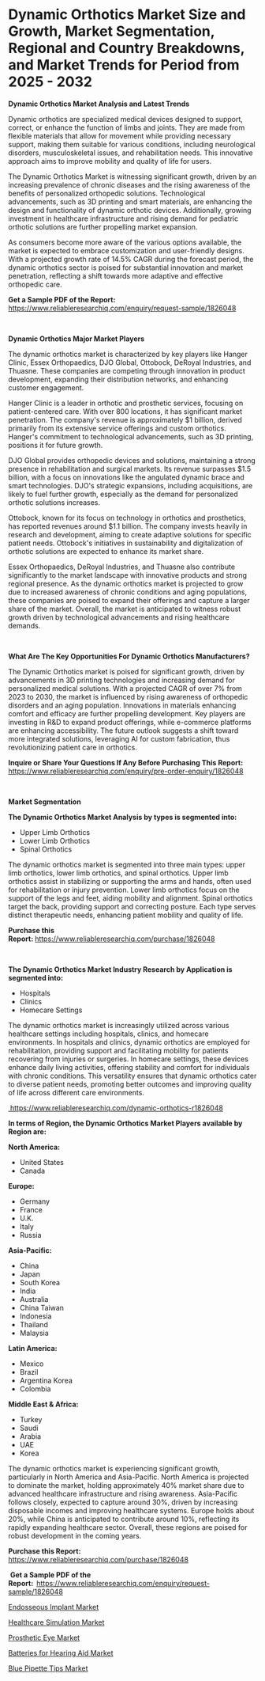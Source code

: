 <p><h1>Dynamic Orthotics Market Size and Growth, Market Segmentation, Regional and Country Breakdowns, and Market Trends for Period from 2025 -  2032</h1></p><p><strong>Dynamic Orthotics Market Analysis and Latest Trends</strong></p>
<p><p>Dynamic orthotics are specialized medical devices designed to support, correct, or enhance the function of limbs and joints. They are made from flexible materials that allow for movement while providing necessary support, making them suitable for various conditions, including neurological disorders, musculoskeletal issues, and rehabilitation needs. This innovative approach aims to improve mobility and quality of life for users.</p><p>The Dynamic Orthotics Market is witnessing significant growth, driven by an increasing prevalence of chronic diseases and the rising awareness of the benefits of personalized orthopedic solutions. Technological advancements, such as 3D printing and smart materials, are enhancing the design and functionality of dynamic orthotic devices. Additionally, growing investment in healthcare infrastructure and rising demand for pediatric orthotic solutions are further propelling market expansion.</p><p>As consumers become more aware of the various options available, the market is expected to embrace customization and user-friendly designs. With a projected growth rate of 14.5% CAGR during the forecast period, the dynamic orthotics sector is poised for substantial innovation and market penetration, reflecting a shift towards more adaptive and effective orthopedic care.</p></p>
<p><strong>Get a Sample PDF of the Report:&nbsp;</strong> <a href="https://www.reliableresearchiq.com/enquiry/request-sample/1826048?utm_campaign=1837&utm_medium=2&utm_source=Github&utm_content=ia&utm_term=03032025&utm_id=dynamic-orthotics">https://www.reliableresearchiq.com/enquiry/request-sample/1826048</a></p>
<p>&nbsp;</p>
<p><strong>Dynamic Orthotics Major Market Players</strong></p>
<p><p>The dynamic orthotics market is characterized by key players like Hanger Clinic, Essex Orthopaedics, DJO Global, Ottobock, DeRoyal Industries, and Thuasne. These companies are competing through innovation in product development, expanding their distribution networks, and enhancing customer engagement.</p><p>Hanger Clinic is a leader in orthotic and prosthetic services, focusing on patient-centered care. With over 800 locations, it has significant market penetration. The company's revenue is approximately $1 billion, derived primarily from its extensive service offerings and custom orthotics. Hanger's commitment to technological advancements, such as 3D printing, positions it for future growth.</p><p>DJO Global provides orthopedic devices and solutions, maintaining a strong presence in rehabilitation and surgical markets. Its revenue surpasses $1.5 billion, with a focus on innovations like the angulated dynamic brace and smart technologies. DJO's strategic expansions, including acquisitions, are likely to fuel further growth, especially as the demand for personalized orthotic solutions increases.</p><p>Ottobock, known for its focus on technology in orthotics and prosthetics, has reported revenues around $1.1 billion. The company invests heavily in research and development, aiming to create adaptive solutions for specific patient needs. Ottobock's initiatives in sustainability and digitalization of orthotic solutions are expected to enhance its market share.</p><p>Essex Orthopaedics, DeRoyal Industries, and Thuasne also contribute significantly to the market landscape with innovative products and strong regional presence. As the dynamic orthotics market is projected to grow due to increased awareness of chronic conditions and aging populations, these companies are poised to expand their offerings and capture a larger share of the market. Overall, the market is anticipated to witness robust growth driven by technological advancements and rising healthcare demands.</p></p>
<p>&nbsp;</p>
<p><strong>What Are The Key Opportunities For Dynamic Orthotics Manufacturers?</strong></p>
<p><p>The Dynamic Orthotics market is poised for significant growth, driven by advancements in 3D printing technologies and increasing demand for personalized medical solutions. With a projected CAGR of over 7% from 2023 to 2030, the market is influenced by rising awareness of orthopedic disorders and an aging population. Innovations in materials enhancing comfort and efficacy are further propelling development. Key players are investing in R&D to expand product offerings, while e-commerce platforms are enhancing accessibility. The future outlook suggests a shift toward more integrated solutions, leveraging AI for custom fabrication, thus revolutionizing patient care in orthotics.</p></p>
<p><strong>Inquire or Share Your Questions If Any Before Purchasing This Report:</strong> <a href="https://www.reliableresearchiq.com/enquiry/pre-order-enquiry/1826048?utm_campaign=1837&utm_medium=2&utm_source=Github&utm_content=ia&utm_term=03032025&utm_id=dynamic-orthotics">https://www.reliableresearchiq.com/enquiry/pre-order-enquiry/1826048</a></p>
<p>&nbsp;</p>
<p><strong>Market Segmentation</strong></p>
<p><strong>The Dynamic Orthotics Market Analysis by types is segmented into:</strong></p>
<p><ul><li>Upper Limb Orthotics</li><li>Lower Limb Orthotics</li><li>Spinal Orthotics</li></ul></p>
<p><p>The dynamic orthotics market is segmented into three main types: upper limb orthotics, lower limb orthotics, and spinal orthotics. Upper limb orthotics assist in stabilizing or supporting the arms and hands, often used for rehabilitation or injury prevention. Lower limb orthotics focus on the support of the legs and feet, aiding mobility and alignment. Spinal orthotics target the back, providing support and correcting posture. Each type serves distinct therapeutic needs, enhancing patient mobility and quality of life.</p></p>
<p><strong>Purchase this Report:&nbsp;</strong><a href="https://www.reliableresearchiq.com/purchase/1826048?utm_campaign=1837&utm_medium=2&utm_source=Github&utm_content=ia&utm_term=03032025&utm_id=dynamic-orthotics">https://www.reliableresearchiq.com/purchase/1826048</a></p>
<p>&nbsp;</p>
<p><strong>The Dynamic Orthotics Market Industry Research by Application is segmented into:</strong></p>
<p><ul><li>Hospitals</li><li>Clinics</li><li>Homecare Settings</li></ul></p>
<p><p>The dynamic orthotics market is increasingly utilized across various healthcare settings including hospitals, clinics, and homecare environments. In hospitals and clinics, dynamic orthotics are employed for rehabilitation, providing support and facilitating mobility for patients recovering from injuries or surgeries. In homecare settings, these devices enhance daily living activities, offering stability and comfort for individuals with chronic conditions. This versatility ensures that dynamic orthotics cater to diverse patient needs, promoting better outcomes and improving quality of life across different care environments.</p></p>
<p><a href="https://www.reliableresearchiq.com/dynamic-orthotics-r1826048?utm_campaign=1837&utm_medium=2&utm_source=Github&utm_content=ia&utm_term=03032025&utm_id=dynamic-orthotics">&nbsp;https://www.reliableresearchiq.com/dynamic-orthotics-r1826048</a></p>
<p><strong>In terms of Region, the Dynamic Orthotics Market Players available by Region are:</strong></p>
<p>
    <p> <strong> North America: </strong>
        <ul>
            <li>United States</li>
            <li>Canada</li>
        </ul>
        </p> 
    <p> <strong> Europe: </strong>
        <ul>
            <li>Germany</li>
            <li>France</li>
            <li>U.K.</li>
            <li>Italy</li>
            <li>Russia</li>
        </ul>
        </p> 
    <p> <strong> Asia-Pacific: </strong>
        <ul>
            <li>China</li>
            <li>Japan</li>
            <li>South Korea</li>
            <li>India</li>
            <li>Australia</li>
            <li>China Taiwan</li>
            <li>Indonesia</li>
            <li>Thailand</li>
            <li>Malaysia</li>
        </ul>
        </p> 
    <p> <strong> Latin America: </strong>
        <ul>
            <li>Mexico</li>
            <li>Brazil</li>
            <li>Argentina Korea</li>
            <li>Colombia</li>
        </ul>
        </p> 
    <p> <strong> Middle East & Africa: </strong>
        <ul>
            <li>Turkey</li>
            <li>Saudi</li>
            <li>Arabia</li>
            <li>UAE</li>
            <li>Korea</li>
        </ul>
    </p>
    </p>
<p><p>The dynamic orthotics market is experiencing significant growth, particularly in North America and Asia-Pacific. North America is projected to dominate the market, holding approximately 40% market share due to advanced healthcare infrastructure and rising awareness. Asia-Pacific follows closely, expected to capture around 30%, driven by increasing disposable incomes and improving healthcare systems. Europe holds about 20%, while China is anticipated to contribute around 10%, reflecting its rapidly expanding healthcare sector. Overall, these regions are poised for robust development in the coming years.</p></p>
<p><strong>Purchase this Report: </strong><a href="https://www.reliableresearchiq.com/purchase/1826048?utm_campaign=1837&utm_medium=2&utm_source=Github&utm_content=ia&utm_term=03032025&utm_id=dynamic-orthotics">https://www.reliableresearchiq.com/purchase/1826048</a></p>
<p>&nbsp;<strong>Get a Sample PDF of the Report:&nbsp;&nbsp;</strong><a href="https://www.reliableresearchiq.com/enquiry/request-sample/1826048?utm_campaign=1837&utm_medium=2&utm_source=Github&utm_content=ia&utm_term=03032025&utm_id=dynamic-orthotics">https://www.reliableresearchiq.com/enquiry/request-sample/1826048</a></p>
<p><strong></strong></p>
<p><p><a href="https://github.com/marlanamarvn/Market-Research-Report-List-1/blob/main/endosseous-implant-market.md?utm_campaign=1837&utm_medium=2&utm_source=Github&utm_content=ia&utm_term=03032025&utm_id=dynamic-orthotics">Endosseous Implant Market</a></p><p><a href="https://github.com/castoriffic/Market-Research-Report-List-5/blob/main/healthcare-simulation-market.md?utm_campaign=1837&utm_medium=2&utm_source=Github&utm_content=ia&utm_term=03032025&utm_id=dynamic-orthotics">Healthcare Simulation Market</a></p><p><a href="https://github.com/oshodikurc/Market-Research-Report-List-1/blob/main/prosthetic-eye-market.md?utm_campaign=1837&utm_medium=2&utm_source=Github&utm_content=ia&utm_term=03032025&utm_id=dynamic-orthotics">Prosthetic Eye Market</a></p><p><a href="https://github.com/willjis/Market-Research-Report-List-1/blob/main/batteries-for-hearing-aid-market.md?utm_campaign=1837&utm_medium=2&utm_source=Github&utm_content=ia&utm_term=03032025&utm_id=dynamic-orthotics">Batteries for Hearing Aid Market</a></p><p><a href="https://github.com/mookiesville/Market-Research-Report-List-1/blob/main/blue-pipette-tips-market.md?utm_campaign=1837&utm_medium=2&utm_source=Github&utm_content=ia&utm_term=03032025&utm_id=dynamic-orthotics">Blue Pipette Tips Market</a></p></p>